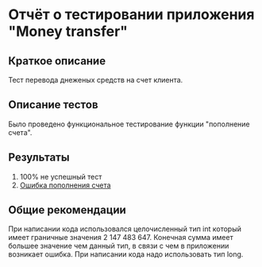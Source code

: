 # Отчёт о тестировании приложения "Money transfer"

## Краткое описание

Тест перевода днеженых средств на счет клиента.

## Описание тестов

Было проведено функциональное тестирование функции "пополнение счета".

## Результаты

1. 100% не успешный тест
2. [Ошибка пополнения счета](https://github.com/AnatolyTS/money_transfer1/issues/1)

## Общие рекомендации

При написании кода использовался целочисленный тип int который имеет граничные значения 2 147 483 647. Конечная сумма имеет большее значение чем данный тип, в связи с чем в приложении возникает ошибка. При написании кода надо использовать тип long.
